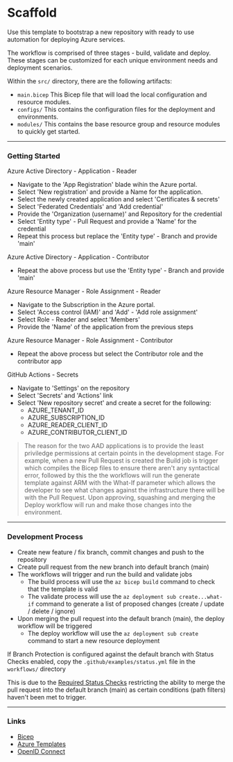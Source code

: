 # Scaffold

Use this template to bootstrap a new repository with ready to use automation for deploying Azure services.

The workflow is comprised of three stages - build, validate and deploy. These stages can be customized for each unique environment needs and deployment scenarios.

Within the `src/` directory, there are the following artifacts:

- `main.bicep` This Bicep file that will load the local configuration and resource modules.
- `configs/` This contains the configuration files for the deployment and environments.
- `modules/` This contains the base resource group and resource modules to quickly get started.

---

### Getting Started

Azure Active Directory - Application - Reader

- Navigate to the 'App Registration' blade wihin the Azure portal.
- Select 'New registration' and provide a Name for the application.
- Select the newly created application and select 'Certificates & secrets'
- Select 'Federated Credentials' and 'Add credential'
- Provide the 'Organization (username)' and Repository for the credential
- Select 'Entity type' - Pull Request and provide a 'Name' for the credential
- Repeat this process but replace the 'Entity type' - Branch and provide 'main'

Azure Active Directory - Application - Contributor

- Repeat the above process but use the 'Entity type' - Branch and provide 'main'

Azure Resource Manager - Role Assignment - Reader

- Navigate to the Subscription in the Azure portal.
- Select 'Access control (IAM)' and 'Add' - 'Add role assignment'
- Select Role - Reader and select 'Members'
- Provide the 'Name' of the application from the previous steps

Azure Resource Manager - Role Assignment - Contributor

- Repeat the above process but select the Contributor role and the contributor app

GitHub Actions - Secrets

- Navigate to 'Settings' on the repository
- Select 'Secrets' and 'Actions' link
- Select 'New repository secret' and create a secret for the following:
  - AZURE_TENANT_ID
  - AZURE_SUBSCRIPTION_ID
  - AZURE_READER_CLIENT_ID
  - AZURE_CONTRIBUTOR_CLIENT_ID

> The reason for the two AAD applications is to provide the least priviledge permissions at certain points in the development stage. For example, when a new Pull Request is created the Build job is trigger which compiles the Bicep files to ensure there aren't any syntactical error, followed by this the the workflows will run the generate template against ARM with the What-If parameter which allows the developer to see what changes against the infrastructure there will be with the Pull Request. Upon approving, squashing and merging the Deploy workflow will run and make those changes into the environment.

---

### Development Process

- Create new feature / fix branch, commit changes and push to the repository
- Create pull request from the new branch into default branch (main)
- The workflows will trigger and run the build and validate jobs
  - The build process will use the `az bicep build` command to check that the template is valid
  - The validate process will use the `az deployment sub create...what-if` command to generate a list of proposed changes (create / update / delete / ignore)
- Upon merging the pull request into the default branch (main), the deploy workflow will be triggered
  - The deploy workflow will use the `az deployment sub create` command to start a new resource deployment

If Branch Protection is configured against the default branch with Status Checks enabled, copy the `.github/examples/status.yml` file in the `workflows/` directory

This is due to the [Required Status Checks][1] restricting the ability to merge the pull request into the default branch (main) as certain conditions (path filters) haven't been met to trigger.

[1]: https://docs.github.com/en/repositories/configuring-branches-and-merges-in-your-repository/defining-the-mergeability-of-pull-requests/troubleshooting-required-status-checks

---

### Links

- [Bicep](https://github.com/Azure/bicep)
- [Azure Templates](https://docs.microsoft.com/azure/templates)
- [OpenID Connect](https://docs.github.com/en/actions/deployment/security-hardening-your-deployments/configuring-openid-connect-in-azure)
